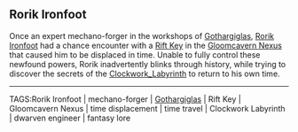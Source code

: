 ## Rorik Ironfoot

Once an expert mechano-forger in the workshops of [Gothargiglas](../Places/Gothargiglas.md), [Rorik Ironfoot](../People/Rorik_Ironfoot.md) had a chance encounter with a [Rift Key](Rift%20Key.md) in the [Gloomcavern Nexus](../Places/Gloomcavern_Nexus.md) that caused him to be displaced in time. Unable to fully control these newfound powers, Rorik inadvertently blinks through history, while trying to discover the secrets of the [Clockwork_Labyrinth](../Places/Clockwork_Labyrinth.md) to return to his own time.



---

TAGS:Rorik Ironfoot | mechano-forger | [Gothargiglas](Gothargiglas.md) | Rift Key | Gloomcavern Nexus | time displacement | time travel | Clockwork Labyrinth | dwarven engineer | fantasy lore
